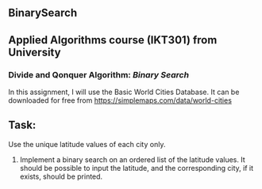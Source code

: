 ## BinarySearch
## Applied Algorithms course (IKT301) from University 
### Divide and Qonquer Algorithm: *Binary Search*

In this assignment, I will use the Basic World Cities Database. 
It can be downloaded for free from https://simplemaps.com/data/world-cities

## Task:

Use the unique latitude values of each city only. 

1. Implement a binary search on an ordered list of the latitude values. It should be possible 
to input the latitude, and the corresponding city, if it exists, should be printed. 
